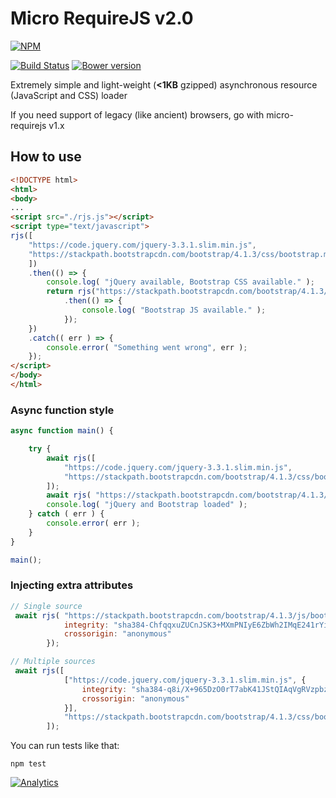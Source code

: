 Micro RequireJS v2.0
==============

[![NPM](https://nodei.co/npm/micro-requirejs.png)](https://nodei.co/npm/micro-requirejs/)

[![Build Status](https://travis-ci.org/dsheiko/micro-requirejs.png?branch=master)](https://travis-ci.org/dsheiko/micro-requirejs)
[![Bower version](https://badge.fury.io/bo/micro-requirejs.svg)](http://badge.fury.io/bo/micro-requirejs)

Extremely simple and light-weight (**<1KB** gzipped) asynchronous resource (JavaScript and CSS) loader

If you need support of legacy (like ancient) browsers, go with micro-requirejs v1.x

## How to use

```html
<!DOCTYPE html>
<html>
<body>
...
<script src="./rjs.js"></script>
<script type="text/javascript">
rjs([ 
    "https://code.jquery.com/jquery-3.3.1.slim.min.js",
    "https://stackpath.bootstrapcdn.com/bootstrap/4.1.3/css/bootstrap.min.css"     
    ])
    .then(() => {
        console.log( "jQuery available, Bootstrap CSS available." );
        return rjs("https://stackpath.bootstrapcdn.com/bootstrap/4.1.3/js/bootstrap.min.js")
            .then(() => {
                console.log( "Bootstrap JS available." );
            });
    })
    .catch(( err ) => {
        console.error( "Something went wrong", err );
    });
</script>
</body>
</html>
```

### Async function style
```js
async function main() {

    try {
        await rjs([ 
            "https://code.jquery.com/jquery-3.3.1.slim.min.js",
            "https://stackpath.bootstrapcdn.com/bootstrap/4.1.3/css/bootstrap.min.css"            
        ]);
        await rjs( "https://stackpath.bootstrapcdn.com/bootstrap/4.1.3/js/bootstrap.min.js" );
        console.log( "jQuery and Bootstrap loaded" );
    } catch ( err ) {
        console.error( err );
    }
}

main();
```

### Injecting extra attributes
```js
// Single source
 await rjs( "https://stackpath.bootstrapcdn.com/bootstrap/4.1.3/js/bootstrap.min.js", {
            integrity: "sha384-ChfqqxuZUCnJSK3+MXmPNIyE6ZbWh2IMqE241rYiqJxyMiZ6OW/JmZQ5stwEULTy",
            crossorigin: "anonymous"
        });

// Multiple sources
 await rjs([ 
            ["https://code.jquery.com/jquery-3.3.1.slim.min.js", {
                integrity: "sha384-q8i/X+965DzO0rT7abK41JStQIAqVgRVzpbzo5smXKp4YfRvH+8abtTE1Pi6jizo",
                crossorigin: "anonymous"
            }],
            "https://stackpath.bootstrapcdn.com/bootstrap/4.1.3/css/bootstrap.min.css"            
        ]);        

```

You can run tests like that:
```
npm test
```

[![Analytics](https://ga-beacon.appspot.com/UA-1150677-13/dsheiko/micro-requirejs)](http://githalytics.com/dsheiko/micro-requirejs)